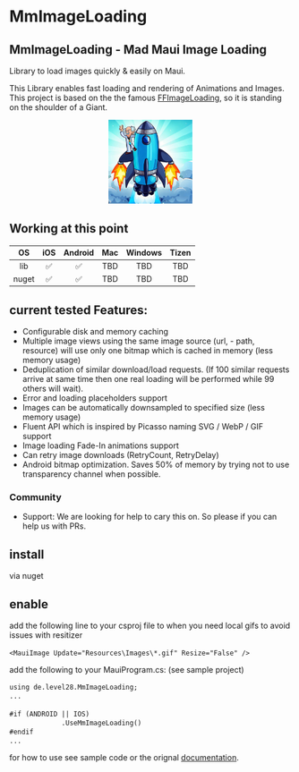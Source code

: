 # MmImageLoading
## MmImageLoading - Mad Maui Image Loading

Library to load images quickly & easily on Maui. 

This Library enables fast loading and rendering of Animations and Images. This project is based on the the famous [FFImageLoading](https://github.com/luberda-molinet/FFImageLoading), so it is standing on the shoulder of a Giant.

<p align="center">
  <img src="./Resources/mSoSoG.jpeg" height="150">
</p>

## Working at this point 

| OS | iOS | Android | Mac | Windows | Tizen |
|:-----:|:-------------:|:-------------:|:-------------:|:-------------:|:-------------:|
| lib | ✅ |  ✅ | TBD | TBD | TBD |
|nuget | ✅ | ✅ |TBD |TBD |TBD |


## current tested Features:
- Configurable disk and memory caching
- Multiple image views using the same image source (url, - path, resource) will use only one bitmap which is cached in memory (less memory usage)
- Deduplication of similar download/load requests. (If 100 similar requests arrive at same time then one real  loading will be performed while 99 others will wait).
- Error and loading placeholders support
- Images can be automatically downsampled to specified size (less memory usage)
- Fluent API which is inspired by Picasso naming
SVG / WebP / GIF support
- Image loading Fade-In animations support
- Can retry image downloads (RetryCount, RetryDelay)
- Android bitmap optimization. Saves 50% of memory by trying not to use transparency channel when possible.

### Community
- Support:
We are looking for help to cary this on. So please if you can help us with PRs.

## install

via nuget

## enable

add the following line to your csproj file to when you need local gifs to avoid issues with resitizer 

`
	<MauiImage Update="Resources\Images\*.gif" Resize="False" />
`

add the following to your MauiProgram.cs:
(see sample project)
``` 
using de.level28.MmImageLoading;
...

#if (ANDROID || IOS)
             .UseMmImageLoading()
#endif
...

``` 

for how to use see sample code or the orignal [documentation](https://github.com/luberda-molinet/FFImageLoading/wiki). 

